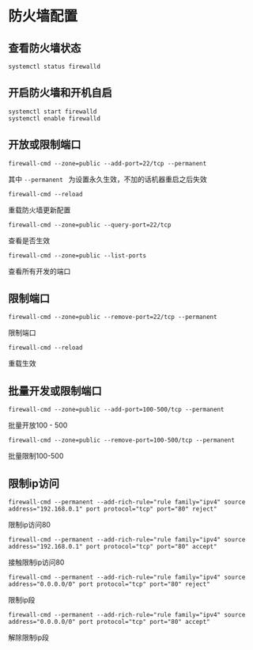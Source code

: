 # 防火墙配置

## 查看防火墙状态

```
systemctl status firewalld
```

## 开启防火墙和开机自启

```
systemctl start firewalld
systemctl enable firewalld
```

## 开放或限制端口

```
firewall-cmd --zone=public --add-port=22/tcp --permanent
```
其中 `--permanent ` 为设置永久生效，不加的话机器重启之后失效


```
firewall-cmd --reload
```
重载防火墙更新配置


```
firewall-cmd --zone=public --query-port=22/tcp
```
查看是否生效

```
firewall-cmd --zone=public --list-ports
```
查看所有开发的端口


## 限制端口

```
firewall-cmd --zone=public --remove-port=22/tcp --permanent
```
限制端口

```
firewall-cmd --reload
```
重载生效


## 批量开发或限制端口

```
firewall-cmd --zone=public --add-port=100-500/tcp --permanent
```
批量开放100 - 500

```
firewall-cmd --zone=public --remove-port=100-500/tcp --permanent
```
批量限制100-500


## 限制ip访问

```
firewall-cmd --permanent --add-rich-rule="rule family="ipv4" source address="192.168.0.1" port protocol="tcp" port="80" reject"
```
限制ip访问80

```
firewall-cmd --permanent --add-rich-rule="rule family="ipv4" source address="192.168.0.1" port protocol="tcp" port="80" accept"
```
接触限制ip访问80

```
firewall-cmd --permanent --add-rich-rule="rule family="ipv4" source address="0.0.0.0/0" port protocol="tcp" port="80" reject"
```
限制ip段

```
firewall-cmd --permanent --add-rich-rule="rule family="ipv4" source address="0.0.0.0/0" port protocol="tcp" port="80" accept"
```
解除限制ip段
